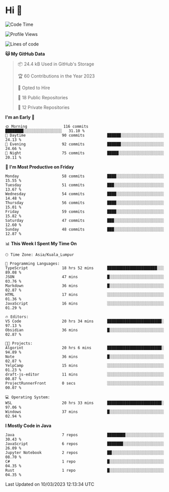 <h1>Hi 👋</h1>

<!--START_SECTION:waka-->
![Code Time](http://img.shields.io/badge/Code%20Time-60%20hrs%2029%20mins-blue)

![Profile Views](http://img.shields.io/badge/Profile%20Views-59-blue)

![Lines of code](https://img.shields.io/badge/From%20Hello%20World%20I%27ve%20Written-530.6%20thousand%20lines%20of%20code-blue)

**🐱 My GitHub Data** 

> 📦 24.4 kB Used in GitHub's Storage 
 > 
> 🏆 60 Contributions in the Year 2023
 > 
> 💼 Opted to Hire
 > 
> 📜 18 Public Repositories 
 > 
> 🔑 12 Private Repositories 
 > 
**I'm an Early 🐤** 

```text
🌞 Morning                116 commits         ████████░░░░░░░░░░░░░░░░░   31.10 % 
🌆 Daytime                90 commits          ██████░░░░░░░░░░░░░░░░░░░   24.13 % 
🌃 Evening                92 commits          ██████░░░░░░░░░░░░░░░░░░░   24.66 % 
🌙 Night                  75 commits          █████░░░░░░░░░░░░░░░░░░░░   20.11 % 
```
📅 **I'm Most Productive on Friday** 

```text
Monday                   58 commits          ████░░░░░░░░░░░░░░░░░░░░░   15.55 % 
Tuesday                  51 commits          ███░░░░░░░░░░░░░░░░░░░░░░   13.67 % 
Wednesday                54 commits          ████░░░░░░░░░░░░░░░░░░░░░   14.48 % 
Thursday                 56 commits          ████░░░░░░░░░░░░░░░░░░░░░   15.01 % 
Friday                   59 commits          ████░░░░░░░░░░░░░░░░░░░░░   15.82 % 
Saturday                 47 commits          ███░░░░░░░░░░░░░░░░░░░░░░   12.60 % 
Sunday                   48 commits          ███░░░░░░░░░░░░░░░░░░░░░░   12.87 % 
```


📊 **This Week I Spent My Time On** 

```text
🕑︎ Time Zone: Asia/Kuala_Lumpur

💬 Programming Languages: 
TypeScript               18 hrs 52 mins      ██████████████████████░░░   89.08 % 
JSON                     47 mins             █░░░░░░░░░░░░░░░░░░░░░░░░   03.76 % 
Markdown                 36 mins             █░░░░░░░░░░░░░░░░░░░░░░░░   02.87 % 
HTML                     17 mins             ░░░░░░░░░░░░░░░░░░░░░░░░░   01.36 % 
JavaScript               16 mins             ░░░░░░░░░░░░░░░░░░░░░░░░░   01.29 % 

🔥 Editors: 
VS Code                  20 hrs 34 mins      ████████████████████████░   97.13 % 
Obsidian                 36 mins             █░░░░░░░░░░░░░░░░░░░░░░░░   02.87 % 

🐱‍💻 Projects: 
Algorint                 20 hrs 6 mins       ████████████████████████░   94.89 % 
Note                     36 mins             █░░░░░░░░░░░░░░░░░░░░░░░░   02.87 % 
YelpCamp                 15 mins             ░░░░░░░░░░░░░░░░░░░░░░░░░   01.23 % 
draft-js-editor          11 mins             ░░░░░░░░░░░░░░░░░░░░░░░░░   00.87 % 
ProjectRunnerFront       0 secs              ░░░░░░░░░░░░░░░░░░░░░░░░░   00.07 % 

💻 Operating System: 
WSL                      20 hrs 33 mins      ████████████████████████░   97.06 % 
Windows                  37 mins             █░░░░░░░░░░░░░░░░░░░░░░░░   02.94 % 
```

**I Mostly Code in Java** 

```text
Java                     7 repos             ████████░░░░░░░░░░░░░░░░░   30.43 % 
JavaScript               6 repos             ███████░░░░░░░░░░░░░░░░░░   26.09 % 
Jupyter Notebook         2 repos             ██░░░░░░░░░░░░░░░░░░░░░░░   08.70 % 
C#                       1 repo              █░░░░░░░░░░░░░░░░░░░░░░░░   04.35 % 
Rust                     1 repo              █░░░░░░░░░░░░░░░░░░░░░░░░   04.35 % 
```




 Last Updated on 10/03/2023 12:13:34 UTC
<!--END_SECTION:waka-->
